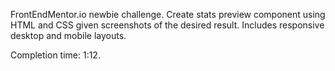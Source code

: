 FrontEndMentor.io newbie challenge. Create stats preview component using HTML and CSS given screenshots of the desired result. Includes responsive desktop and mobile layouts.

Completion time: 1:12.
